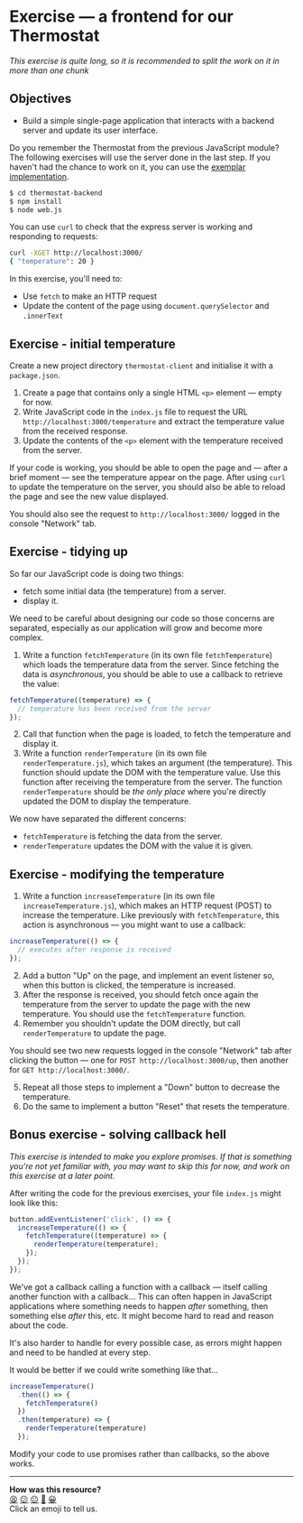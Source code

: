 # Exercise — a frontend for our Thermostat

*This exercise is quite long, so it is recommended to split the work on it in more than one chunk*

## Objectives

 * Build a simple single-page application that interacts with a backend server and update its user interface.

Do you remember the Thermostat from the previous JavaScript module? The following exercises will use the server done in the last step. If you haven't had the chance to work on it, you can use the [exemplar implementation](https://github.com/makersacademy/javascript-web-applications/tree/main/resources/thermostat-backend).

```bash
$ cd thermostat-backend
$ npm install
$ node web.js
```

You can use `curl` to check that the express server is working and responding to requests:

```bash
curl -XGET http://localhost:3000/
{ "temperature": 20 }
```

In this exercise, you'll need to:
 * Use `fetch` to make an HTTP request
 * Update the content of the page using `document.querySelector` and `.innerText`

## Exercise - initial temperature

Create a new project directory `thermostat-client` and initialise it with a `package.json`.

1. Create a page that contains only a single HTML `<p>` element — empty for now.
2. Write JavaScript code in the `index.js` file to request the URL `http://localhost:3000/temperature` and extract the temperature value from the received response.
3. Update the contents of the `<p>` element with the temperature received from the server.

If your code is working, you should be able to open the page and — after a brief moment — see the temperature appear on the page. After using `curl` to update the temperature on the server, you should also be able to reload the page and see the new value displayed.

You should also see the request to `http://localhost:3000/` logged in the console "Network" tab.

## Exercise - tidying up

So far our JavaScript code is doing two things:
 * fetch some initial data (the temperature) from a server.
 * display it.

We need to be careful about designing our code so those concerns are separated, especially as our application will grow and become more complex.

1. Write a function `fetchTemperature` (in its own file `fetchTemperature`) which loads the temperature data from the server. Since fetching the data is *asynchronous*, you should be able to use a callback to retrieve the value:

```javascript
fetchTemperature((temperature) => {
  // temperature has been received from the server
});
```
2. Call that function when the page is loaded, to fetch the temperature and display it.
3. Write a function `renderTemperature` (in its own file `renderTemperature.js`), which takes an argument (the temperature). This function should update the DOM with the temperature value. Use this function after receiving the temperature from the server. The function `renderTemperature` should be *the only place* where you're directly updated the DOM to display the temperature.

We now have separated the different concerns:
 * `fetchTemperature` is fetching the data from the server.
 * `renderTemperature` updates the DOM with the value it is given.

## Exercise - modifying the temperature

1. Write a function `increaseTemperature` (in its own file `increaseTemperature.js`), which makes an HTTP request (POST) to increase the temperature. Like previously with `fetchTemperature`, this action is asynchronous — you might want to use a callback:
```javascript
increaseTemperature(() => {
  // executes after response is received
});
```
2. Add a button "Up" on the page, and implement an event listener so, when this button is clicked, the temperature is increased.
3. After the response is received, you should fetch once again the temperature from the server to update the page with the new temperature. You should use the `fetchTemperature` function.
4. Remember you shouldn't update the DOM directly, but call `renderTemperature` to update the page.

You should see two new requests logged in the console "Network" tab after clicking the button — one for `POST http://localhost:3000/up`, then another for `GET http://localhost:3000/`.

5. Repeat all those steps to implement a "Down" button to decrease the temperature.
6. Do the same to implement a button "Reset" that resets the temperature.

## Bonus exercise - solving callback hell

*This exercise is intended to make you explore promises. If that is something you're not yet familiar with, you may want to skip this for now, and work on this exercise at a later point.*

After writing the code for the previous exercises, your file `index.js` might look like this:

```javascript
button.addEventListener('click', () => {
  increaseTemperature(() => {
    fetchTemperature((temperature) => {
      renderTemperature(temperature);
    });
  });
});
```

We've got a callback calling a function with a callback — itself calling another function with a callback... This can often happen in JavaScript applications where something needs to happen *after* something, then something else *after* this, etc. It might become hard to read and reason about the code.

It's also harder to handle for every possible case, as errors might happen and need to be handled at every step.

It would be better if we could write something like that...

```javascript
increaseTemperature()
  .then(() => {
    fetchTemperature()
  })
  .then(temperature) => {
    renderTemperature(temperature)
  });
```

Modify your code to use promises rather than callbacks, so the above works.


<!-- BEGIN GENERATED SECTION DO NOT EDIT -->

---

**How was this resource?**  
[😫](https://airtable.com/shrUJ3t7KLMqVRFKR?prefill_Repository=makersacademy/javascript-web-applications&prefill_File=practicals/thermostat-frontend/README.md&prefill_Sentiment=😫) [😕](https://airtable.com/shrUJ3t7KLMqVRFKR?prefill_Repository=makersacademy/javascript-web-applications&prefill_File=practicals/thermostat-frontend/README.md&prefill_Sentiment=😕) [😐](https://airtable.com/shrUJ3t7KLMqVRFKR?prefill_Repository=makersacademy/javascript-web-applications&prefill_File=practicals/thermostat-frontend/README.md&prefill_Sentiment=😐) [🙂](https://airtable.com/shrUJ3t7KLMqVRFKR?prefill_Repository=makersacademy/javascript-web-applications&prefill_File=practicals/thermostat-frontend/README.md&prefill_Sentiment=🙂) [😀](https://airtable.com/shrUJ3t7KLMqVRFKR?prefill_Repository=makersacademy/javascript-web-applications&prefill_File=practicals/thermostat-frontend/README.md&prefill_Sentiment=😀)  
Click an emoji to tell us.

<!-- END GENERATED SECTION DO NOT EDIT -->
